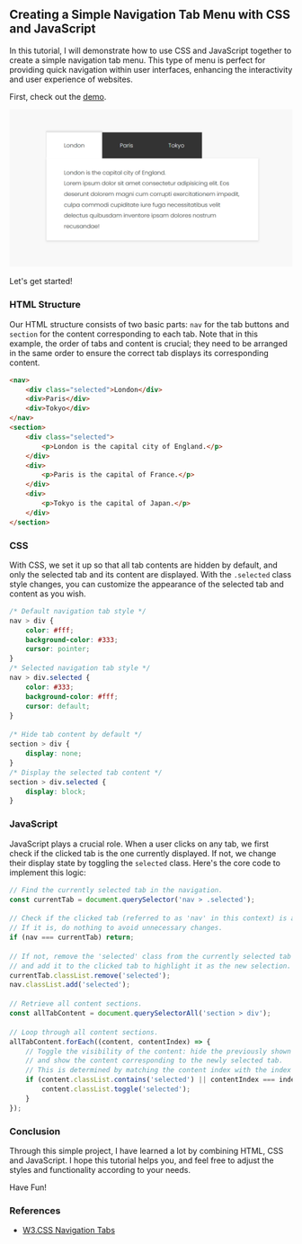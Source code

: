 
## Creating a Simple Navigation Tab Menu with CSS and JavaScript

In this tutorial, I will demonstrate how to use CSS and JavaScript together to create a simple navigation tab menu. This type of menu is perfect for providing quick navigation within user interfaces, enhancing the interactivity and user experience of websites.

First, check out the [demo](https://cnbjjj.github.io/navigation-tabs/demo.html).

![](./assets/img/screenshot.png)

Let's get started!

### HTML Structure

Our HTML structure consists of two basic parts: `nav` for the tab buttons and `section` for the content corresponding to each tab. Note that in this example, the order of tabs and content is crucial; they need to be arranged in the same order to ensure the correct tab displays its corresponding content.

```html
<nav>
    <div class="selected">London</div>
    <div>Paris</div>
    <div>Tokyo</div>
</nav>
<section>
    <div class="selected">
        <p>London is the capital city of England.</p>
    </div>
    <div>
        <p>Paris is the capital of France.</p>
    </div>
    <div>
        <p>Tokyo is the capital of Japan.</p>
    </div>
</section>
```

### CSS

With CSS, we set it up so that all tab contents are hidden by default, and only the selected tab and its content are displayed. With the `.selected` class style changes, you can customize the appearance of the selected tab and content as you wish.

```css
/* Default navigation tab style */
nav > div {
    color: #fff;
    background-color: #333;
    cursor: pointer;
}
/* Selected navigation tab style */
nav > div.selected {
    color: #333;
    background-color: #fff;
    cursor: default;
}

/* Hide tab content by default */
section > div {
    display: none;
}
/* Display the selected tab content */
section > div.selected {
    display: block;
}
```

### JavaScript

JavaScript plays a crucial role. When a user clicks on any tab, we first check if the clicked tab is the one currently displayed. If not, we change their display state by toggling the `selected` class. Here's the core code to implement this logic:

```javascript
// Find the currently selected tab in the navigation.
const currentTab = document.querySelector('nav > .selected');

// Check if the clicked tab (referred to as 'nav' in this context) is already the selected one.
// If it is, do nothing to avoid unnecessary changes.
if (nav === currentTab) return;

// If not, remove the 'selected' class from the currently selected tab 
// and add it to the clicked tab to highlight it as the new selection.
currentTab.classList.remove('selected');
nav.classList.add('selected');

// Retrieve all content sections.
const allTabContent = document.querySelectorAll('section > div');

// Loop through all content sections.
allTabContent.forEach((content, contentIndex) => {
    // Toggle the visibility of the content: hide the previously shown content
    // and show the content corresponding to the newly selected tab.
    // This is determined by matching the content index with the index of the clicked tab.
    if (content.classList.contains('selected') || contentIndex === index) {
        content.classList.toggle('selected');
    }
});
```

### Conclusion

Through this simple project, I have learned a lot by combining HTML, CSS and JavaScript. I hope this tutorial helps you, and feel free to adjust the styles and functionality according to your needs.  

Have Fun!

### References

- [W3.CSS Navigation Tabs](https://www.w3schools.com/w3css/w3css_tabulators.asp)

